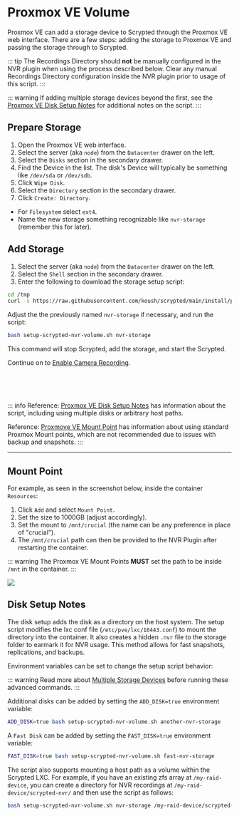 
# Proxmox VE Volume

Proxmox VE can add a storage device to Scrypted through the Proxmox VE web interface. There are a few steps: adding the storage to Proxmox VE and passing the storage through to Scrypted.

::: tip
The Recordings Directory should **not** be manually configured in the NVR plugin when using the process described below. Clear any manual Recordings Directory configuration inside the NVR plugin prior to usage of this script.
:::

::: warning
If adding multiple storage devices beyond the first, see the [Proxmox VE Disk Setup Notes](#disk-setup-notes) for additional notes on the script.
:::

## Prepare Storage

1. Open the Proxmox VE web interface.
2. Select the server (aka `node`) from the `Datacenter` drawer on the left.
3. Select the `Disks` section in the secondary drawer.
4. Find the Device in the list. The disk's Device will typically be something like `/dev/sda` or `/dev/sdb`.
5. Click `Wipe Disk`.
6. Select the `Directory` section in the secondary drawer.
7. Click `Create: Directory`.
  * For `Filesystem` select `ext4`.
  * Name the new storage something recognizable like `nvr-storage` (remember this for later).


## Add Storage

1. Select the server (aka `node`) from the `Datacenter` drawer on the left.
2. Select the `Shell` section in the secondary drawer.
3. Enter the following to download the storage setup script:

```sh
cd /tmp
curl -s https://raw.githubusercontent.com/koush/scrypted/main/install/proxmox/setup-scrypted-nvr-volume.sh > setup-scrypted-nvr-volume.sh
```

Adjust the the previously named `nvr-storage` if necessary, and run the script:

```sh
bash setup-scrypted-nvr-volume.sh nvr-storage
```

This command will stop Scrypted, add the storage, and start the Scrypted.

Continue on to [Enable Camera Recording](/scrypted-nvr/camera-recording).

<br/>
<br/>
<br/>

::: info
Reference: [Proxmox VE Disk Setup Notes](#disk-setup-notes) has information about the script, including using multiple disks or arbitrary host paths.

Reference: [Proxmove VE Mount Point](#mount-point) has information about using standard Proxmox Mount points, which are not recommended due to issues with backup and snapshots.
:::

---

## Mount Point

For example, as seen in the screenshot below, inside the container `Resources`:

1. Click `Add` and select `Mount Point`.
2. Set the size to 1000GB (adjust accordingly).
3. Set the mount to `/mnt/crucial` (the name can be any preference in place of "crucial").
4. The `/mnt/crucial` path can then be provided to the NVR Plugin after restarting the container.

::: warning
The Proxmox VE Mount Points **MUST** set the path to be inside `/mnt` in the container.
:::

![](/img/scrypted-nvr/proxmox-mount-point.png)

## Disk Setup Notes

The disk setup adds the disk as a directory on the host system. The setup script modifies the lxc conf file (`/etc/pve/lxc/10443.conf`) to mount the directory into the container. It also creates a hidden `.nvr` file to the storage folder to earmark it for NVR usage. This method allows for fast snapshots, replications, and backups.

Environment variables can be set to change the setup script behavior:

::: warning
Read more about [Multiple Storage Devices](/scrypted-nvr/recording-storage.md#multiple-storage-devices) before running these advanced commands.
:::

Additional disks can be added by setting the `ADD_DISK=true` environment variable:

```sh
ADD_DISK=true bash setup-scrypted-nvr-volume.sh another-nvr-storage
```

A `Fast Disk` can be added by setting the `FAST_DISK=true` environment variable:

```sh
FAST_DISK=true bash setup-scrypted-nvr-volume.sh fast-nvr-storage
```

The script also supports mounting a host path as a volume within the Scrypted LXC. For example, if you have an existing zfs array at `/my-raid-device`, you can create a directory for NVR recordings at `/my-raid-device/scrypted-nvr/` and then use the script as follows:

```sh
bash setup-scrypted-nvr-volume.sh nvr-storage /my-raid-device/scrypted-nvr/
```
